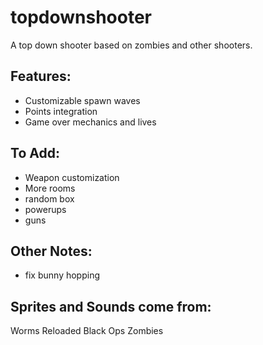 # topdownshooter

A top down shooter based on zombies and other shooters.

## Features:

- Customizable spawn waves
- Points integration
- Game over mechanics and lives

## To Add:

- Weapon customization
- More rooms
- random box
- powerups
- guns

## Other Notes:
- fix bunny hopping

## Sprites and Sounds come from:

Worms Reloaded
Black Ops Zombies